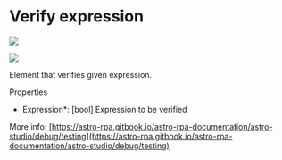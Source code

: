 # Verify expression

![](<../../../.gitbook/assets/image (9).png>)

![](<../../../.gitbook/assets/image (89).png>)



Element that verifies given expression.

Properties

* Expression\*: \[bool] Expression to be verified

More info: [https://astro-rpa.gitbook.io/astro-rpa-documentation/astro-studio/debug/testing](https://astro-rpa.gitbook.io/astro-rpa-documentation/astro-studio/debug/testing)

